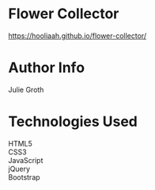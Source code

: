# Flower Collector
https://hooliaah.github.io/flower-collector/

# Author Info
Julie Groth

# Technologies Used
HTML5</br>
CSS3</br>
JavaScript</br>
jQuery</br>
Bootstrap
